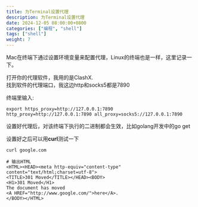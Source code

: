 ```yaml
---
title: 为Terminal设置代理
description: 为Terminal设置代理
date: 2024-12-05 08:00:00+0800
categories: ["编程", "shell"]
tags: ["shell"]
weight: 7
---
```


Mac在终端下通过设置环境变量来配置代理，Linux的终端也是一样，这里记录一下。

打开你的代理软件，我用的是ClashX.  
找到软件的代理端口，我这边http和socks5都是7890


终端里输入:

```shell
export https_proxy=http://127.0.0.1:7890 http_proxy=http://127.0.0.1:7890 all_proxy=socks5://127.0.0.1:7890
```

设置好代理后，对该终端下执行的二进制都会生效，比如golang开发中的go get

设置好之后可以用**curl**测试一下

```shell
curl google.com

# 输出HTML
<HTML><HEAD><meta http-equiv="content-type" content="text/html;charset=utf-8">
<TITLE>301 Moved</TITLE></HEAD><BODY>
<H1>301 Moved</H1>
The document has moved
<A HREF="http://www.google.com/">here</A>.
</BODY></HTML>
```